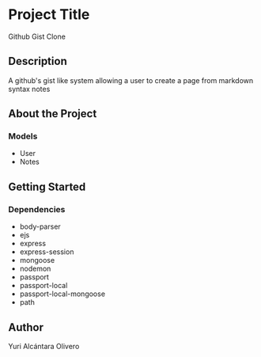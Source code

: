 # Project Title
Github Gist Clone

## Description

A github's gist like system allowing a user to create a page from markdown syntax notes

## About the Project
### Models
* User 
* Notes 
## Getting Started

### Dependencies
* body-parser
* ejs
* express
* express-session
* mongoose
* nodemon
* passport
* passport-local
* passport-local-mongoose
* path

## Author
Yuri Alcántara Olivero
